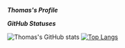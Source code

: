 ***Thomas's Profile***

***GitHub Statuses***

![Thomas's GitHub stats](https://github-readme-stats.vercel.app/api?username=ThomasYun0120&show_icons=true&theme=cobalt) [![Top Langs](https://github-readme-stats.vercel.app/api/top-langs/?username=ThomasYun0120&show_icons=true&theme=radical)](https://github.com/ThomasYun0120/github-readme-stats)
